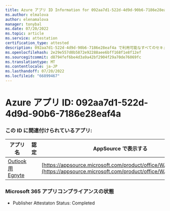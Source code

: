 ```yaml
---
title: Azure アプリ ID Information for 092aa7d1-522d-4d9d-90b6-7186e28eaf4a
ms.author: elmalova
author: elenamalova
manager: tonybal
ms.date: 07/20/2022
ms.topic: article
ms.service: attestation
certification_type: attested
description: 092aa7d1-522d-4d9d-90b6-7186e28eaf4a で利用可能なすべてのセキュリティとコンプライアンス情報。
ms.openlocfilehash: 2e29e557d0b5872e92288aee6bff168f1e8f12ef
ms.sourcegitcommit: d8794fef6be4d3a9a42bf2904f29a70de76069fc
ms.translationtype: MT
ms.contentlocale: ja-JP
ms.lasthandoff: 07/20/2022
ms.locfileid: "66899467"
---
```

# <a name="azure-app-id-092aa7d1-522d-4d9d-90b6-7186e28eaf4a"></a>Azure アプリ ID: 092aa7d1-522d-4d9d-90b6-7186e28eaf4a


### <a name="apps-associated-with-this-id"></a>この ID に関連付けられているアプリ:
| **アプリ名** | **認定** | **AppSource で表示する** |
|--------------|---------------|-----------------------|
| [Outlook 用 Egnyte](../forward/WA200004177.md) |  | [https://appsource.microsoft.com/product/office/WA200004177](https://appsource.microsoft.com/product/office/WA200004177) |

### <a name="microsoft-365-app-compliance-status"></a>Microsoft 365 アプリコンプライアンスの状態
- Publisher Attestaton Status: Completed
